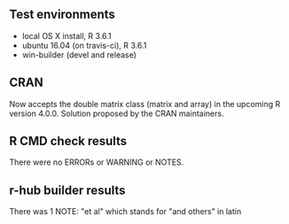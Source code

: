 ## Test environments
* local OS X install, R 3.6.1
* ubuntu 16.04 (on travis-ci), R 3.6.1
* win-builder (devel and release)

## CRAN
Now accepts the double matrix class (matrix and array) in the upcoming R
version 4.0.0. Solution proposed by the CRAN maintainers.  

## R CMD check results
There were no ERRORs or WARNING or NOTES.

## r-hub builder results
There was 1 NOTE: "et al" which stands for "and others" in latin

